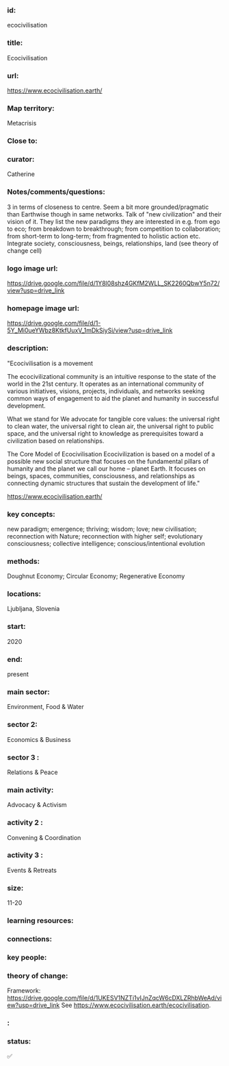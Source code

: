 ### id: 
  ecocivilisation
### title: 
  Ecocivilisation
### url: 
  https://www.ecocivilisation.earth/
### Map territory: 
  Metacrisis
### Close to: 
  
### curator: 
  Catherine
### Notes/comments/questions: 
  3 in terms of closeness to centre. Seem a bit more grounded/pragmatic than Earthwise though in same networks. Talk of "new civilization" and their vision of it. They list the new paradigms they are interested in e.g. from ego to eco; from breakdown to breakthrough; from competition to collaboration; from short-term to long-term; from fragmented to holistic action etc. Integrate society, consciousness, beings, relationships, land (see theory of change cell)
### logo image url: 
  https://drive.google.com/file/d/1Y8l08shz4GKfM2WLL_SK2260QbwY5n72/view?usp=drive_link 
### homepage image url: 
  https://drive.google.com/file/d/1-5Y_Mi0ueYWbz8KtkfUuxV_1mDkSiySi/view?usp=drive_link 
### description: 
  "Ecocivilisation is a movement

The ecocivilizational community is an intuitive response to the state of the world in the 21st century. It operates as an international community of various initiatives, visions, projects, individuals, and networks seeking common ways of engagement to aid the planet and humanity in successful development.

What we stand for
We advocate for tangible core values: the universal right to clean water, the universal right to clean air, the universal right to public space, and the universal right to knowledge as prerequisites toward a civilization based on relationships.

The Core Model of Ecocivilisation
Ecocivilization is based on a model of a possible new social structure that focuses on the fundamental pillars of humanity and the planet we call our home – planet Earth. It focuses on beings, spaces, communities, consciousness, and relationships as connecting dynamic structures that sustain the development of life."

https://www.ecocivilisation.earth/
### key concepts: 
  new paradigm; emergence; thriving; wisdom; love; new civilisation; reconnection with Nature; reconnection with higher self; evolutionary consciousness; collective intelligence; conscious/intentional evolution
### methods: 
  Doughnut Economy; Circular Economy; Regenerative Economy
### locations: 
  Ljubljana, Slovenia
### start: 
  2020
### end: 
  present
### main sector: 
  Environment, Food & Water
### sector 2: 
  Economics & Business
### sector 3 : 
  Relations & Peace
### main activity: 
  Advocacy & Activism
### activity 2 : 
  Convening & Coordination
### activity 3 : 
  Events & Retreats
### size: 
  11-20
### learning resources: 
  
### connections: 
  
### key people: 
  
### theory of change: 
  Framework: https://drive.google.com/file/d/1UKESV1NZTi1vIJnZqcW6cDXLZRhbWeAd/view?usp=drive_link 
See https://www.ecocivilisation.earth/ecocivilisation.  
### : 
  
### status: 
  ✅
